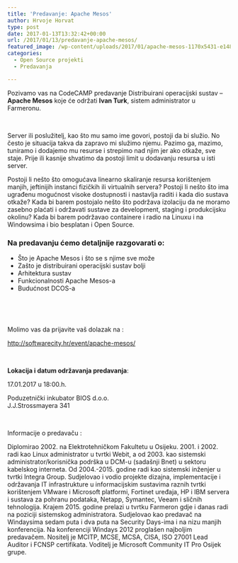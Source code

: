 ```yaml
---
title: 'Predavanje: Apache Mesos'
author: Hrvoje Horvat
type: post
date: 2017-01-13T13:32:42+00:00
url: /2017/01/13/predavanje-apache-mesos/
featured_image: /wp-content/uploads/2017/01/apache-mesos-1170x5431-e1484314281607.png
categories:
  - Open Source projekti
  - Predavanja

---
```

Pozivamo vas na CodeCAMP predavanje Distribuirani operacijski sustav – **Apache Mesos** koje će održati **Ivan Turk**, sistem administrator u Farmeronu.

&nbsp;

Server ili poslužitelj, kao što mu samo ime govori, postoji da bi služio. No često je situacija takva da zapravo mi služimo njemu. Pazimo ga, mazimo, tuniramo i dodajemo mu resurse i strepimo nad njim jer ako otkaže, sve staje. Prije ili kasnije shvatimo da postoji limit u dodavanju resursa u isti server.

Postoji li nešto što omogućava linearno skaliranje resursa korištenjem manjih, jeftinijih instanci fizičkih ili virtualnih servera? Postoji li nešto što ima ugrađenu mogućnost visoke dostupnosti i nastavlja raditi i kada dio sustava otkaže? Kada bi barem postojalo nešto što podržava izolaciju da ne moramo zasebno plaćati i održavati sustave za development, staging i produkcijsku okolinu? Kada bi barem podržavao containere i radio na Linuxu i na Windowsima i bio besplatan i Open Source.

### Na predavanju ćemo detaljnije razgovarati o:

  * Što je Apache Mesos i što se s njime sve može
  * Zašto je distribuirani operacijski sustav bolji
  * Arhitektura sustav
  * Funkcionalnosti Apache Mesos-a
  * Budućnost DCOS-a

&nbsp;

&nbsp;

Molimo vas da prijavite vaš dolazak na :

<http://softwarecity.hr/event/apache-mesos/>

&nbsp;

**Lokacija i datum održavanja predavanja**:

<p class="time">
  <time>17.01.2017 u 18:00.h. </time>
</p>

<p class="time">
  Poduzetnički inkubator BIOS d.o.o.<br /> J.J.Strossmayera 341
</p>

&nbsp;

Informacije o predavaču :

Diplomirao 2002. na Elektrotehničkom Fakultetu u Osijeku. 2001. i 2002. radi kao Linux administrator u tvrtki Webit, a od 2003. kao sistemski administrator/korisnička podrška u DCM-u (sadašnji Bnet) u sektoru kabelskog interneta. Od 2004.-2015. godine radi kao sistemski inženjer u tvrtki Integra Group. Sudjelovao i vodio projekte dizajna, implementacije i održavanja IT infrastrukture u informacijskim sustavima raznih tvrtki korištenjem VMware i Microsoft platformi, Fortinet uređaja, HP i IBM servera i sustava za pohranu podataka, Netapp, Symantec, Veeam i sličnih tehnologija. Krajem 2015. godine prelazi u tvrtku Farmeron gdje i danas radi na poziciji sistemskog administratora. Sudjelovao kao predavač na Windaysima sedam puta i dva puta na Security Days-ima i na nizu manjih konferencija. Na konferenciji Windays 2012 proglašen najboljim predavačem. Nositelj je MCITP, MCSE, MCSA, CISA, ISO 27001 Lead Auditor i FCNSP certifikata. Voditelj je Microsoft Community IT Pro Osijek grupe.